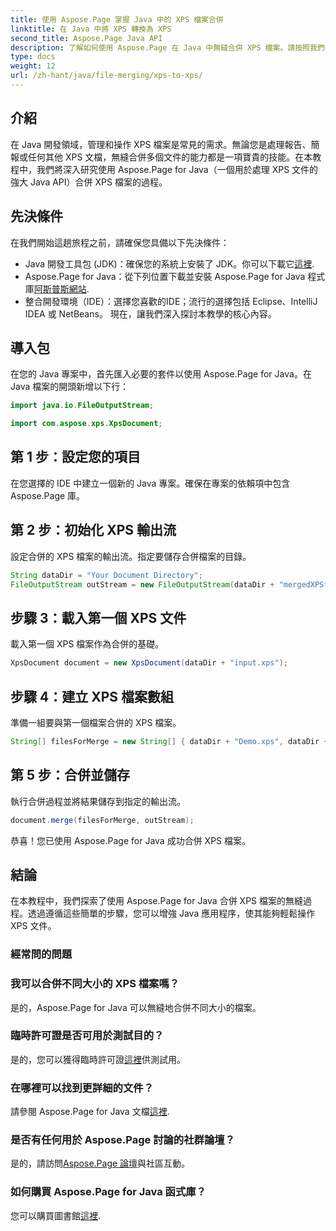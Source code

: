 ```yaml
---
title: 使用 Aspose.Page 掌握 Java 中的 XPS 檔案合併
linktitle: 在 Java 中將 XPS 轉換為 XPS
second_title: Aspose.Page Java API
description: 了解如何使用 Aspose.Page 在 Java 中無縫合併 XPS 檔案。請按照我們的逐步指南進行高效率的文件操作。立即提升您的 Java 開發技能！
type: docs
weight: 12
url: /zh-hant/java/file-merging/xps-to-xps/
---
```

## 介紹
在 Java 開發領域，管理和操作 XPS 檔案是常見的需求。無論您是處理報告、簡報或任何其他 XPS 文檔，無縫合併多個文件的能力都是一項寶貴的技能。在本教程中，我們將深入研究使用 Aspose.Page for Java（一個用於處理 XPS 文件的強大 Java API）合併 XPS 檔案的過程。
## 先決條件
在我們開始這趟旅程之前，請確保您具備以下先決條件：
-  Java 開發工具包 (JDK)：確保您的系統上安裝了 JDK。你可以下載它[這裡](https://www.oracle.com/java/technologies/javase-downloads.html).
- Aspose.Page for Java：從下列位置下載並安裝 Aspose.Page for Java 程式庫[阿斯普斯網站](https://purchase.aspose.com/buy). 
- 整合開發環境（IDE）：選擇您喜歡的IDE；流行的選擇包括 Eclipse、IntelliJ IDEA 或 NetBeans。
現在，讓我們深入探討本教學的核心內容。
## 導入包
在您的 Java 專案中，首先匯入必要的套件以使用 Aspose.Page for Java。在 Java 檔案的開頭新增以下行：
```java
import java.io.FileOutputStream;

import com.aspose.xps.XpsDocument;
```
## 第 1 步：設定您的項目
在您選擇的 IDE 中建立一個新的 Java 專案。確保在專案的依賴項中包含 Aspose.Page 庫。
## 第 2 步：初始化 XPS 輸出流
設定合併的 XPS 檔案的輸出流。指定要儲存合併檔案的目錄。
```java
String dataDir = "Your Document Directory";
FileOutputStream outStream = new FileOutputStream(dataDir + "mergedXPSfiles.xps");
```
## 步驟 3：載入第一個 XPS 文件
載入第一個 XPS 檔案作為合併的基礎。
```java
XpsDocument document = new XpsDocument(dataDir + "input.xps");
```
## 步驟 4：建立 XPS 檔案數組
準備一組要與第一個檔案合併的 XPS 檔案。
```java
String[] filesForMerge = new String[] { dataDir + "Demo.xps", dataDir + "sample.xps" };
```
## 第 5 步：合併並儲存
執行合併過程並將結果儲存到指定的輸出流。
```java
document.merge(filesForMerge, outStream);
```
恭喜！您已使用 Aspose.Page for Java 成功合併 XPS 檔案。
## 結論
在本教程中，我們探索了使用 Aspose.Page for Java 合併 XPS 檔案的無縫過程。透過遵循這些簡單的步驟，您可以增強 Java 應用程序，使其能夠輕鬆操作 XPS 文件。
### 經常問的問題
### 我可以合併不同大小的 XPS 檔案嗎？
是的，Aspose.Page for Java 可以無縫地合併不同大小的檔案。
### 臨時許可證是否可用於測試目的？
是的，您可以獲得臨時許可證[這裡](https://purchase.aspose.com/temporary-license/)供測試用。
### 在哪裡可以找到更詳細的文件？
請參閱 Aspose.Page for Java 文檔[這裡](https://reference.aspose.com/page/java/).
### 是否有任何用於 Aspose.Page 討論的社群論壇？
是的，請訪問[Aspose.Page 論壇](https://forum.aspose.com/c/page/39)與社區互動。
### 如何購買 Aspose.Page for Java 函式庫？
您可以購買圖書館[這裡](https://purchase.aspose.com/buy).